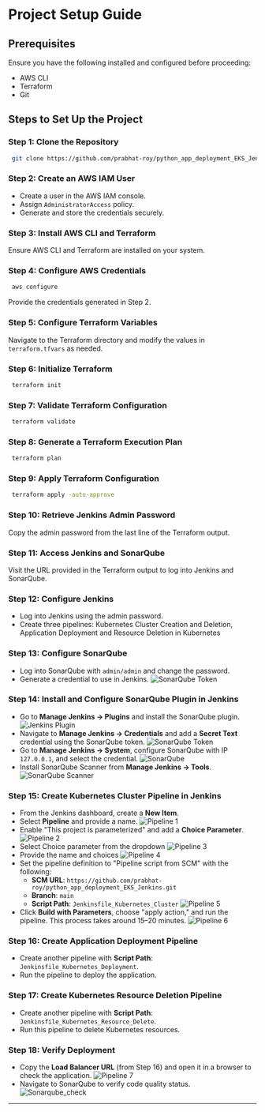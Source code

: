 # Project Setup Guide

## Prerequisites
Ensure you have the following installed and configured before proceeding:
- AWS CLI
- Terraform
- Git

## Steps to Set Up the Project

### Step 1: Clone the Repository
```sh
 git clone https://github.com/prabhat-roy/python_app_deployment_EKS_Jenkins.git
```

### Step 2: Create an AWS IAM User
- Create a user in the AWS IAM console.
- Assign `AdministratorAccess` policy.
- Generate and store the credentials securely.

### Step 3: Install AWS CLI and Terraform
Ensure AWS CLI and Terraform are installed on your system.

### Step 4: Configure AWS Credentials
```sh
 aws configure
```
Provide the credentials generated in Step 2.

### Step 5: Configure Terraform Variables
Navigate to the Terraform directory and modify the values in `terraform.tfvars` as needed.

### Step 6: Initialize Terraform
```sh
 terraform init
```

### Step 7: Validate Terraform Configuration
```sh
 terraform validate
```

### Step 8: Generate a Terraform Execution Plan
```sh
 terraform plan
```

### Step 9: Apply Terraform Configuration
```sh
 terraform apply -auto-approve
```

### Step 10: Retrieve Jenkins Admin Password
Copy the admin password from the last line of the Terraform output.

### Step 11: Access Jenkins and SonarQube
Visit the URL provided in the Terraform output to log into Jenkins and SonarQube.

### Step 12: Configure Jenkins
- Log into Jenkins using the admin password.
- Create three pipelines:
   Kubernetes Cluster Creation and Deletion, Application Deployment and Resource Deletion in Kubernetes

### Step 13: Configure SonarQube
- Log into SonarQube with `admin/admin` and change the password.
- Generate a credential to use in Jenkins.
![SonarQube Token](images/sonarqube_credentials.png)

### Step 14: Install and Configure SonarQube Plugin in Jenkins
- Go to **Manage Jenkins → Plugins** and install the SonarQube plugin.
![Jenkins Plugin](images/jenkins_plugin.png)
- Navigate to **Manage Jenkins → Credentials** and add a **Secret Text** credential using the SonarQube token.
![SonarQube Token](images/sonarqube_token.png)
- Go to **Manage Jenkins → System**, configure SonarQube with IP `127.0.0.1`, and select the credential.
![SonarQube](images/sonarqube.png)
- Install SonarQube Scanner from **Manage Jenkins → Tools**.
![SonarQube Scanner](images/sonarqube_scanner.png)

### Step 15: Create Kubernetes Cluster Pipeline in Jenkins
- From the Jenkins dashboard, create a **New Item**.
- Select **Pipeline** and provide a name.
![Pipeline 1](images/pipeline1.png)
- Enable "This project is parameterized" and add a **Choice Parameter**.
![Pipeline 2](images/pipeline2.png)
- Select Choice parameter from the dropdown
![Pipeline 3](images/pipeline3.png)
- Provide the name and choices
![Pipeline 4](images/pipeline4.png)
- Set the pipeline definition to "Pipeline script from SCM" with the following:
  - **SCM URL**: `https://github.com/prabhat-roy/python_app_deployment_EKS_Jenkins.git`
  - **Branch**: `main`
  - **Script Path**: `Jenkinsfile_Kubernetes_Cluster`
 ![Pipeline 5](images/pipeline5.png) 
- Click **Build with Parameters**, choose "apply action," and run the pipeline. This process takes around 15–20 minutes.
 ![Pipeline 6](images/pipeline6.png) 
### Step 16: Create Application Deployment Pipeline
- Create another pipeline with **Script Path**: `Jenkinsfile_Kubernetes_Deployment`.
- Run the pipeline to deploy the application.
 
### Step 17: Create Kubernetes Resource Deletion Pipeline
- Create another pipeline with **Script Path**: `Jenkinsfile_Kubernetes_Resource_Delete`.
- Run this pipeline to delete Kubernetes resources.

### Step 18: Verify Deployment
- Copy the **Load Balancer URL** (from Step 16) and open it in a browser to check the application.
![Pipeline 7](images/pipeline7.png)
- Navigate to SonarQube to verify code quality status.
![Sonarqube_check](images/sonarqube_check.png)
---
